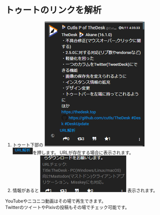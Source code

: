 # トゥートのリンクを解析

1. トゥート下部の ![toottl1](/media/toottl1.png) ![toottl10](/media/toottl10.png)を押します。 URLが存在する場合に表示されます。
2. 情報があると ![toottl23](/media/toottl23.png) 表示されます。

YouTubeやニコニコ動画はその場で再生できます。  
TwitterのツイートやPixivの投稿もその場でチェック可能です。

